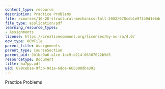 ```yaml
---
content_type: resource
description: Practice Problems
file: /courses/16-20-structural-mechanics-fall-2002/078ceb1e9f3b9d1e6dde666590dba001_ha7pp.pdf
file_type: application/pdf
learning_resource_types:
- Assignments
license: https://creativecommons.org/licenses/by-nc-sa/4.0/
ocw_type: OCWFile
parent_title: Assignments
parent_type: CourseSection
parent_uid: 9b1bc9a6-a1ce-1ac9-e214-06367022b5d5
resourcetype: Document
title: ha7pp.pdf
uid: 078ceb1e-9f3b-9d1e-6dde-666590dba001
---
```

Practice Problems